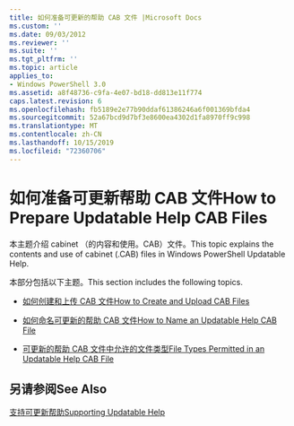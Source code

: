 ```yaml
---
title: 如何准备可更新的帮助 CAB 文件 |Microsoft Docs
ms.custom: ''
ms.date: 09/03/2012
ms.reviewer: ''
ms.suite: ''
ms.tgt_pltfrm: ''
ms.topic: article
applies_to:
- Windows PowerShell 3.0
ms.assetid: a8f48736-c9fa-4e07-bd18-dd813e11f774
caps.latest.revision: 6
ms.openlocfilehash: fb5189e2e77b90ddaf61386246a6f001369bfda4
ms.sourcegitcommit: 52a67bcd9d7bf3e8600ea4302d1fa8970ff9c998
ms.translationtype: MT
ms.contentlocale: zh-CN
ms.lasthandoff: 10/15/2019
ms.locfileid: "72360706"
---
```

# <a name="how-to-prepare-updatable-help-cab-files"></a><span data-ttu-id="1accc-102">如何准备可更新帮助 CAB 文件</span><span class="sxs-lookup"><span data-stu-id="1accc-102">How to Prepare Updatable Help CAB Files</span></span>

<span data-ttu-id="1accc-103">本主题介绍 cabinet （的内容和使用。CAB）文件。</span><span class="sxs-lookup"><span data-stu-id="1accc-103">This topic explains the contents and use of cabinet (.CAB) files in Windows PowerShell Updatable Help.</span></span>

<span data-ttu-id="1accc-104">本部分包括以下主题。</span><span class="sxs-lookup"><span data-stu-id="1accc-104">This section includes the following topics.</span></span>

- [<span data-ttu-id="1accc-105">如何创建和上传 CAB 文件</span><span class="sxs-lookup"><span data-stu-id="1accc-105">How to Create and Upload CAB Files</span></span>](./how-to-create-and-upload-cab-files.md)

- [<span data-ttu-id="1accc-106">如何命名可更新的帮助 CAB 文件</span><span class="sxs-lookup"><span data-stu-id="1accc-106">How to Name an Updatable Help CAB File</span></span>](./how-to-name-an-updatable-help-cab-file.md)

- [<span data-ttu-id="1accc-107">可更新的帮助 CAB 文件中允许的文件类型</span><span class="sxs-lookup"><span data-stu-id="1accc-107">File Types Permitted in an Updatable Help CAB File</span></span>](./file-types-permitted-in-an-updatable-help-cab-file.md)

## <a name="see-also"></a><span data-ttu-id="1accc-108">另请参阅</span><span class="sxs-lookup"><span data-stu-id="1accc-108">See Also</span></span>

[<span data-ttu-id="1accc-109">支持可更新帮助</span><span class="sxs-lookup"><span data-stu-id="1accc-109">Supporting Updatable Help</span></span>](./supporting-updatable-help.md)